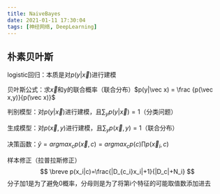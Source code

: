 ```yaml
---
title: NaiveBayes
date: 2021-01-11 17:30:04
tags: [神经网络, DeepLearning]
---
```


## 朴素贝叶斯

logistic回归：本质是对$p(y|\vec x)$进行建模

<!-- more -->

贝叶斯公式：求$\vec x$和y的联合概率（联合分布）$p(y|\vec x) = \frac {p(\vec x,y)}{p(\vec x)}$

判别模型：对$p(y|\vec x)$进行建模，且$\sum_{y}p(y|\vec x)=1$（分类问题）

生成模型：对$p(\vec x,y)$进行建模，且$\sum_{y}p(\vec x,y)=1$（联合分布）

决策函数：$\hat y =argmax_cp(\vec x,c)=argmax_cp(c)\prod p(\vec x_i,c)$

样本修正（拉普拉斯修正）
$$
\breve p(x_i|c)=\frac{|D_{c_i}x_i|+1}{|D_c|+N_i}
$$
分子加1是为了避免0概率，分母则是为了将第i个特征的可能取值数添加进去